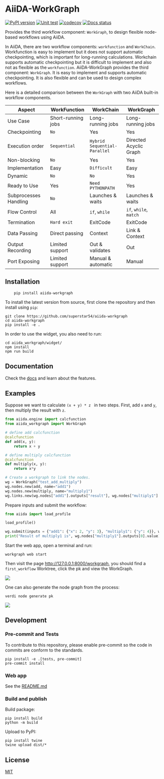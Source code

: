 # AiiDA-WorkGraph
[![PyPI version](https://badge.fury.io/py/aiida-workgraph.svg)](https://badge.fury.io/py/aiida-workgraph)
[![Unit test](https://github.com/superstar54/aiida-workgraph/actions/workflows/ci.yaml/badge.svg)](https://github.com/superstar54/aiida-workgraph/actions/workflows/ci.yaml)
[![codecov](https://codecov.io/gh/superstar54/aiida-workgraph/branch/main/graph/badge.svg)](https://codecov.io/gh/superstar54/aiida-workgraph)
[![Docs status](https://readthedocs.org/projects/aiida-workgraph/badge)](http://aiida-workgraph.readthedocs.io/)

Provides the third workflow component: `WorkGraph`, to design flexible node-based workflows using AiiDA.


In AiiDA, there are two workflow components: `workfunction` and `WorkChain`. Workfunction is easy to implement but it does not support automatic checkpointing, which is important for long-running calculations. Workchain supports automatic checkpointing but it is difficult to implement and also not as flexible as the `workfunction`. AiiDA-WorkGraph provides the third component: `WorkGraph`. It is easy to implement and supports automatic checkpointing. It is also flexible and can be used to design complex workflows.


Here is a detailed comparison between the ``WorkGraph`` with two AiiDA built-in workflow components.


| Aspect                   | WorkFunction           | WorkChain                     | WorkGraph               |
| ------------------------ | ---------------------- | ----------------------------- | ---------------------- |
| Use Case                 | Short-running jobs     | Long-running jobs             | Long-running jobs      |
| Checkpointing            | ``No``                 | Yes                           | Yes                    |
| Execution order          | ``Sequential``         | ``Hybrid Sequential-Parallel``| Directed Acyclic Graph |
| Non-blocking             | ``No``                 | Yes                           | Yes                    |
| Implementation           | Easy                   | ``Difficult``                 | Easy                   |
| Dynamic                  | ``No``                 | ``No``                        | Yes                    |
| Ready to Use             | Yes                    | ``Need PYTHONPATH``           | Yes                    |
| Subprocesses Handling    | ``No``                 | Launches & waits              | Launches & waits       |
| Flow Control             | All                    | `if`, `while`                 | `if`, `while`, `match` |
| Termination              | ``Hard exit``          | ExitCode                      | ExitCode               |
| Data Passing             | Direct passing         | Context                       | Link & Context         |
| Output Recording         | Limited support        | Out & validates               | Out                    |
| Port Exposing            | Limited support        | Manual & automatic            | Manual                 |



## Installation

```console
    pip install aiida-workgraph
```

To install the latest version from source, first clone the repository and then install using `pip`:

```console
git clone https://github.com/superstar54/aiida-workgraph
cd aiida-workgraph
pip install -e .
```
In order to use the widget, you also need to run:
```console
cd aiida_workgraph/widget/
npm install
npm run build
```

## Documentation
Check the [docs](https://aiida-workgraph.readthedocs.io/en/latest/) and learn about the features.

## Examples
Suppose we want to calculate ```(x + y) * z ``` in two steps. First, add `x` and `y`, then multiply the result with `z`.

```python
from aiida.engine import calcfunction
from aiida_workgraph import WorkGraph

# define add calcfunction
@calcfunction
def add(x, y):
    return x + y

# define multiply calcfunction
@calcfunction
def multiply(x, y):
    return x*y

# Create a workgraph to link the nodes.
wg = WorkGraph("test_add_multiply")
wg.nodes.new(add, name="add1")
wg.nodes.new(multiply, name="multiply1")
wg.links.new(wg.nodes["add1"].outputs["result"], wg.nodes["multiply1"].inputs["x"])

```

Prepare inputs and submit the workflow:

```python
from aiida import load_profile

load_profile()

wg.submit(inputs = {"add1": {"x": 2, "y": 3}, "multiply1": {"y": 4}}, wait=True)
print("Result of multiply1 is", wg.nodes["multiply1"].outputs[0].value)
```

Start the web app, open a terminal and run:
```console
workgraph web start
```

Then visit the page http://127.0.0.1:8000/workgraph, you should find a `first_workflow` Worktree, click the pk and view the WorkGraph.

<img src="docs/source/_static/images/first-workflow.png" />


One can also generate the node graph from the process:
```console
verdi node generate pk
```

<img src="docs/source/_static/images/add_multiply.png"/>


## Development

### Pre-commit and Tests
To contribute to this repository, please enable pre-commit so the code in commits are conform to the standards.
```console
pip install -e .[tests, pre-commit]
pre-commit install
```

### Web app
See the [README.md](https://github.com/superstar54/aiida-workgraph/blob/main/aiida_workgraph/web/README.md)

### Build and publish
Build package:
```console
pip install build
python -m build
```
Upload to PyPI:
```console
pip install twine
twine upload dist/*
```

## License
[MIT](http://opensource.org/licenses/MIT)
